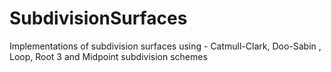 # SubdivisionSurfaces
Implementations of subdivision surfaces using - Catmull-Clark, Doo-Sabin , Loop, Root 3 and Midpoint subdivision schemes
